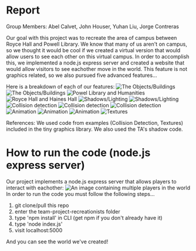 

# Report

Group Members: Abel Calvet, John Houser, Yuhan Liu, Jorge Contreras

Our goal with this project was to recreate the area of campus between Royce Hall and Powell Library. We know that many of us aren't on campus, so we thought it would be cool if we created a virtual version that would allow users to see each other on this virtual campus. In order to accomplish this, we implemented a node.js express server and created a website that would allow visitors to see eachother move in the world. This feature is not graphics related, so we also pursued five advanced features...

Here is a breakdown of each of our features:
![The Objects/Buildings](assets/15slide.png)
![The Objects/Buildings](assets/16slide.png)
![Powel Library and Humanities](assets/8slide.png)
![Royce Hall and Haines Hall](assets/9slide.png)
![Shadows/Lighting](assets/6slide.png)
![Shadows/Lighting](assets/7slide.png)
![Collision detection](assets/4slide.png)
![Collision detection](assets/17slide.png)
![Collision detection](assets/14slide.png)
![Animation](assets/11slide.png)
![Animation](assets/12slide.png)
![Animation](assets/13slide.png)
![Textures](assets/5slide.png)

References:
We used code from examples (Collision Detection, Textures) included in the tiny graphics library. We also used the TA's shadow code.

# How to run the code (node.js express server)
Our project implements a node.js express server that allows players to interact with eachother:
![An image containing multiple players in the world](assets/2slide.png)
In order to run the code you must follow the following steps...

1) git clone/pull this repo 
2) enter the team-project-recreationists folder
3) type 'npm install' in CLI (get npm if you don't already have it)
4) type 'node index.js'
5) visit localhost:5000

And you can see the world we've created!
